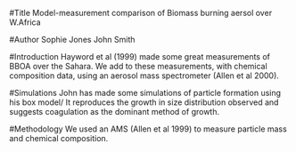 #Title
Model-measurement comparison of
Biomass burning aersol over W.Africa


#Author
Sophie Jones
John Smith

#Introduction
Hayword et al (1999) made some great measurements of BBOA over the Sahara.
We add to these measurements, with chemical composition data, using an aerosol mass spectrometer (Allen et al 2000).

#Simulations
John has made some simulations of particle formation using his box model/
It reproduces the growth in size distribution observed and suggests coagulation as the dominant method of growth.

#Methodology
We used an AMS (Allen et al 1999) to measure particle mass and chemical composition.